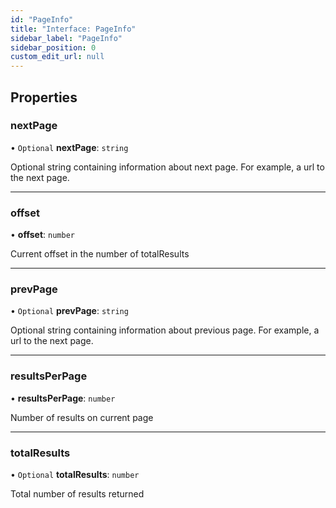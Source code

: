 ```yaml
---
id: "PageInfo"
title: "Interface: PageInfo"
sidebar_label: "PageInfo"
sidebar_position: 0
custom_edit_url: null
---
```


## Properties

### nextPage

• `Optional` **nextPage**: `string`

Optional string containing information about next page. For example, a url to the next page.

___

### offset

• **offset**: `number`

Current offset in the number of totalResults

___

### prevPage

• `Optional` **prevPage**: `string`

Optional string containing information about previous page. For example, a url to the next page.

___

### resultsPerPage

• **resultsPerPage**: `number`

Number of results on current page

___

### totalResults

• `Optional` **totalResults**: `number`

Total number of results returned
